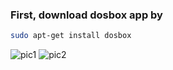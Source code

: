 ### First, download dosbox app by

```sh
sudo apt-get install dosbox
```




![pic1](https://github.com/ZitaoTech/Hackberry-Pi_Zero/blob/main/Something-you-can-try/Run%20Windows3.1/win3.1_1.jpg)
![pic2](https://github.com/ZitaoTech/Hackberry-Pi_Zero/blob/main/Something-you-can-try/Run%20Windows3.1/win3.1_2.jpg)

